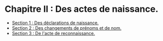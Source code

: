 # Chapitre II : Des actes de naissance.

- [Section 1 : Des déclarations de naissance.](section-1)
- [Section 2 : Des changements de prénoms et de nom.](section-2)
- [Section 3 : De l'acte de reconnaissance.](section-3)
